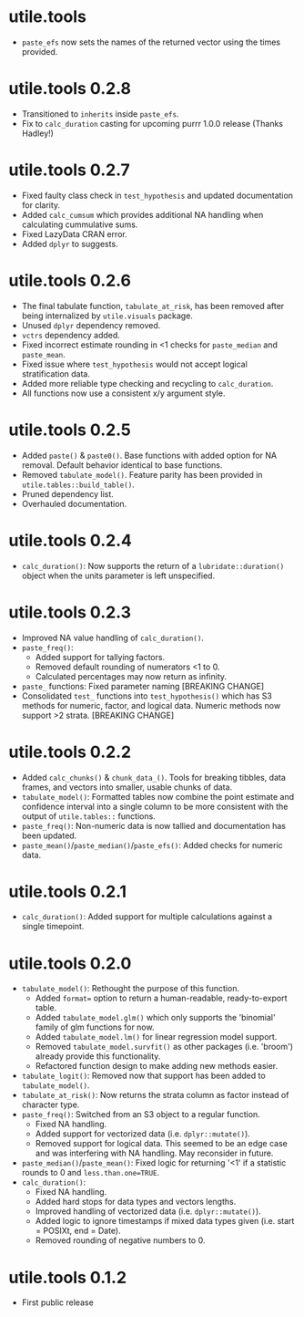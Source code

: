 # utile.tools <development>
* `paste_efs` now sets the names of the returned vector using the times provided.

# utile.tools 0.2.8
* Transitioned to `inherits` inside `paste_efs`.
* Fix to `calc_duration` casting for upcoming purrr 1.0.0 release (Thanks Hadley!)

# utile.tools 0.2.7
* Fixed faulty class check in `test_hypothesis` and updated documentation for clarity.
* Added `calc_cumsum` which provides additional NA handling when calculating cummulative sums.
* Fixed LazyData CRAN error.
* Added `dplyr` to suggests.

# utile.tools 0.2.6
* The final tabulate function, `tabulate_at_risk`, has been removed after being internalized by `utile.visuals` package.
* Unused `dplyr` dependency removed.
* `vctrs` dependency added.
* Fixed incorrect estimate rounding in <1 checks for `paste_median` and `paste_mean`.
* Fixed issue where `test_hypothesis` would not accept logical stratification data.
* Added more reliable type checking and recycling to `calc_duration`.
* All functions now use a consistent x/y argument style.

# utile.tools 0.2.5
* Added `paste()` & `paste0()`. Base functions with added option for NA removal. Default behavior identical to base functions.
* Removed `tabulate_model()`. Feature parity has been provided in `utile.tables::build_table()`.
* Pruned dependency list.
* Overhauled documentation.

# utile.tools 0.2.4
* `calc_duration()`: Now supports the return of a `lubridate::duration()` object when the units parameter is left unspecified.

# utile.tools 0.2.3
* Improved NA value handling of `calc_duration()`.
* `paste_freq()`:
  - Added support for tallying factors.
  - Removed default rounding of numerators <1 to 0.
  - Calculated percentages may now return as infinity.
* `paste_` functions: Fixed parameter naming [BREAKING CHANGE]
* Consolidated `test_` functions into `test_hypothesis()` which has S3 methods for numeric, factor, and logical data. Numeric methods now support >2 strata. [BREAKING CHANGE]
  
# utile.tools 0.2.2
* Added `calc_chunks()` & `chunk_data_()`. Tools for breaking tibbles, data frames, and vectors into smaller, usable chunks of data.
* `tabulate_model()`: Formatted tables now combine the point estimate and confidence interval into a single column to be more consistent with the output of `utile.tables::` functions.
* `paste_freq()`: Non-numeric data is now tallied and documentation has been updated.
* `paste_mean()`/`paste_median()`/`paste_efs()`: Added checks for numeric data.

# utile.tools 0.2.1
* `calc_duration()`: Added support for multiple calculations against a single timepoint.

# utile.tools 0.2.0
* `tabulate_model()`: Rethought the purpose of this function.
  - Added `format=` option to return a human-readable, ready-to-export table.
  - Added `tabulate_model.glm()` which only supports the 'binomial' family of glm functions for now.
  - Added `tabulate_model.lm()` for linear regression model support.
  - Removed `tabulate_model.survfit()` as other packages (i.e. 'broom') already provide this functionality.
  - Refactored function design to make adding new methods easier.
* `tabulate_logit()`: Removed now that support has been added to `tabulate_model()`.
* `tabulate_at_risk()`: Now returns the strata column as factor instead of character type.
* `paste_freq()`: Switched from an S3 object to a regular function.
  - Fixed NA handling.
  - Added support for vectorized data (i.e. `dplyr::mutate()`).
  - Removed support for logical data. This seemed to be an edge case and was interfering with NA handling. May reconsider in future.
* `paste_median()`/`paste_mean()`: Fixed logic for returning '<1' if a statistic rounds to 0 and `less.than.one=TRUE`.
* `calc_duration()`:
  - Fixed NA handling.
  - Added hard stops for data types and vectors lengths.
  - Improved handling of vectorized data (i.e. `dplyr::mutate()`).
  - Added logic to ignore timestamps if mixed data types given (i.e. start = POSIXt, end = Date).
  - Removed rounding of negative numbers to 0.

# utile.tools 0.1.2
* First public release
